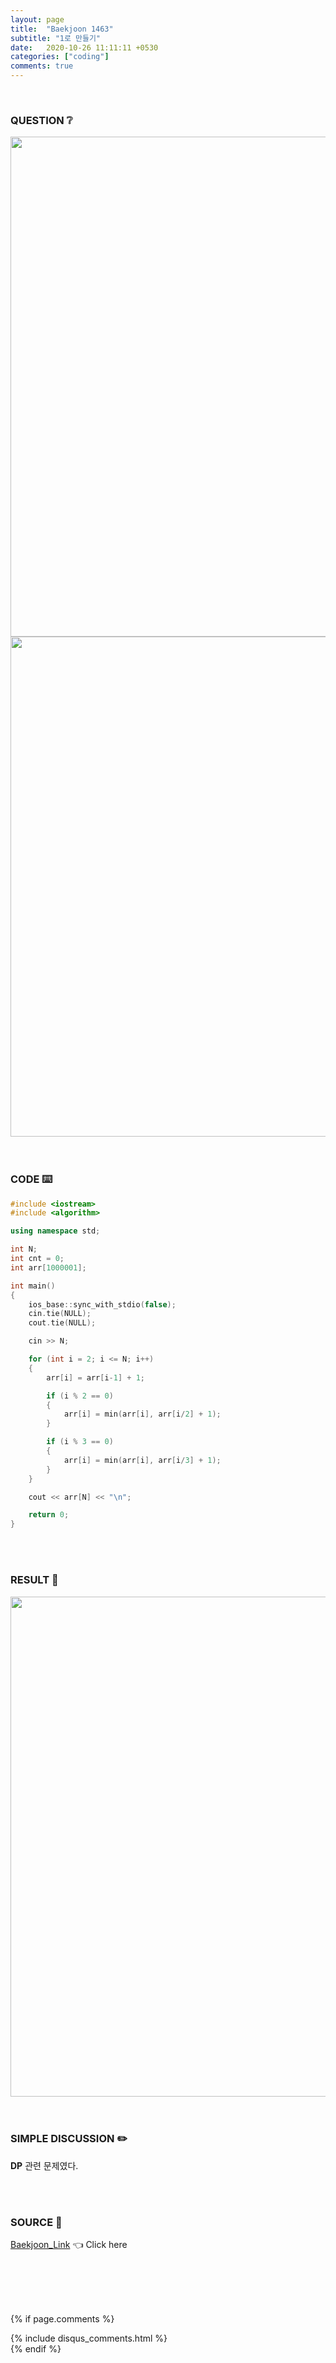 ```yaml
---
layout: page
title:  "Baekjoon 1463"
subtitle: "1로 만들기"
date:   2020-10-26 11:11:11 +0530
categories: ["coding"]
comments: true
---
```


<br>

### QUESTION ❔

<img src="{{ '/assets/baekjoon/1463.jpg' }}" style="width: 800px; height: auto; margin-left: auto; margin-right: auto; display: block;">
<img src="{{ '/assets/baekjoon/1463a.jpg' }}" style="width: 800px; height: auto; margin-left: auto; margin-right: auto; display: block;">  

<br>
<br>

### CODE ⌨️

```c++
#include <iostream>
#include <algorithm>

using namespace std;

int N;
int cnt = 0;
int arr[1000001];

int main()
{
	ios_base::sync_with_stdio(false);
	cin.tie(NULL);
	cout.tie(NULL);

	cin >> N;

	for (int i = 2; i <= N; i++)
	{
		arr[i] = arr[i-1] + 1;

		if (i % 2 == 0)
		{
			arr[i] = min(arr[i], arr[i/2] + 1);
		}

		if (i % 3 == 0)
		{
			arr[i] = min(arr[i], arr[i/3] + 1);
		}
	}

	cout << arr[N] << "\n";

	return 0;
}
```  

<br>
<br>

### RESULT 💛

<img src="{{ '/assets/baekjoon/1463r.jpg' }}" style="width: 800px; height: auto; margin-left: auto; margin-right: auto; display: block;">  

<br>
<br>

### SIMPLE DISCUSSION ✏️

**DP** 관련 문제였다.  

<br>
<br>

### SOURCE 💎

[Baekjoon_Link][link] 👈 Click here  

<br>
<br>
<br>
<br>

{% if page.comments %}
<div id="post-disqus" class="container">
{% include disqus_comments.html %}
</div>
{% endif %}

[link]: https://www.acmicpc.net/problem/1463